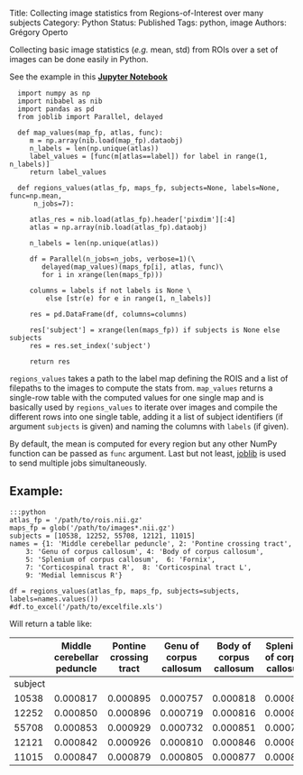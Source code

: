 Title: Collecting image statistics from Regions-of-Interest over many subjects
Category: Python
Status: Published
Tags: python, image
Authors: Grégory Operto

Collecting basic image statistics (_e.g._ mean, std) from ROIs over a set of images can be done easily in Python.

<!-- PELICAN_END_SUMMARY -->



See the example in this [**Jupyter Notebook**](https://github.com/xgrg/alfa/blob/master/notebooks/Collecting%20image%20statistics%20from%20Regions-of-Interest%20over%20many%20subjects.ipynb)

      import numpy as np
      import nibabel as nib
      import pandas as pd
      from joblib import Parallel, delayed

      def map_values(map_fp, atlas, func):
	     m = np.array(nib.load(map_fp).dataobj)
	     n_labels = len(np.unique(atlas))
	     label_values = [func(m[atlas==label]) for label in range(1, n_labels)]
	     return label_values

      def regions_values(atlas_fp, maps_fp, subjects=None, labels=None, func=np.mean,
	      n_jobs=7):

	     atlas_res = nib.load(atlas_fp).header['pixdim'][:4]
	     atlas = np.array(nib.load(atlas_fp).dataobj)

	     n_labels = len(np.unique(atlas))

	     df = Parallel(n_jobs=n_jobs, verbose=1)(\
		    delayed(map_values)(maps_fp[i], atlas, func)\
		    for i in xrange(len(maps_fp)))

	     columns = labels if not labels is None \
		     else [str(e) for e in range(1, n_labels)]

	     res = pd.DataFrame(df, columns=columns)

	     res['subject'] = xrange(len(maps_fp)) if subjects is None else subjects
	     res = res.set_index('subject')

	     return res


`regions_values` takes a path to the label map defining the ROIS and a
list of filepaths to the images to compute the stats from. `map_values` returns
a single-row table with the computed values for one single map and is basically used
by `regions_values` to iterate over images and compile the different rows into one
single table, adding it a list of subject identifiers (if argument `subjects` is
given) and naming the columns with `labels` (if given).

By default, the mean is computed for every region but any other NumPy function
can be passed as `func` argument. Last but not least, [joblib](https://pythonhosted.org/joblib/) is used to
send multiple jobs simultaneously.

Example:
----------

	:::python
	atlas_fp = '/path/to/rois.nii.gz'
	maps_fp = glob('/path/to/images*.nii.gz')
	subjects = [10538, 12252, 55708, 12121, 11015]
	names = {1: 'Middle cerebellar peduncle', 2: 'Pontine crossing tract',
	  	3: 'Genu of corpus callosum', 4: 'Body of corpus callosum',
		5: 'Splenium of corpus callosum',  6: 'Fornix',
		7: 'Corticospinal tract R',  8: 'Corticospinal tract L',
		9: 'Medial lemniscus R'}

	df = regions_values(atlas_fp, maps_fp, subjects=subjects, labels=names.values())
	#df.to_excel('/path/to/excelfile.xls')


Will return a table like:

|         | Middle cerebellar peduncle | Pontine crossing tract | Genu of corpus callosum | Body of corpus callosum | Splenium of corpus callosum | Fornix   | Corticospinal tract R | Corticospinal tract L | Medial lemniscus R |
|---------|----------------------------|------------------------|-------------------------|-------------------------|-----------------------------|----------|-----------------------|-----------------------|--------------------|
| subject |                            |                        |                         |                         |                             |          |                       |                       |                    |
| 10538   | 0.000817                   | 0.000895               | 0.000757                | 0.000818                | 0.000833                    | 0.000849 | 0.000819              | 0.000834              | 0.000716           |
| 12252   | 0.000850                   | 0.000896               | 0.000719                | 0.000816                | 0.000817                    | 0.000850 | 0.000843              | 0.000834              | 0.000743           |
| 55708   | 0.000853                   | 0.000929               | 0.000732                | 0.000851                | 0.000795                    | 0.000922 | 0.000839              | 0.000872              | 0.000786           |
| 12121   | 0.000842                   | 0.000926               | 0.000810                | 0.000846                | 0.000826                    | 0.000868 | 0.000810              | 0.000822              | 0.000723           |
| 11015   | 0.000847                   | 0.000879               | 0.000805                | 0.000877                | 0.000856                    | 0.000839 | 0.000814              | 0.000792              | 0.000831           |


